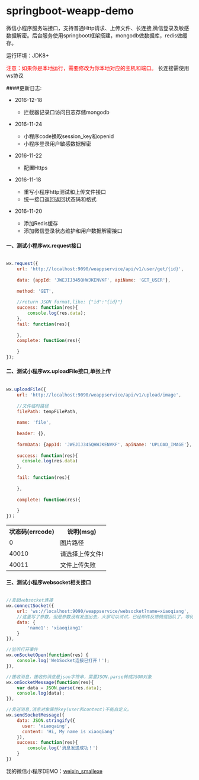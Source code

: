 # springboot-weapp-demo
微信小程序服务端接口，支持普通Http请求、上传文件、长连接,微信登录及敏感数据解密。后台服务使用springboot框架搭建，mongodb做数据库，redis做缓存。

运行环境：JDK8+

<font color="red">注意：如果你是本地运行，需要修改为你本地对应的主机和端口。</font>
长连接需使用ws协议

####更新日志:
- 2016-12-18
	- 拦截器记录口访问日志存储mongodb
	
- 2016-11-24
	- 小程序code换取session_key和openid
	- 小程序登录用户敏感数据解密
	
- 2016-11-22
	- 配置Https
	
- 2016-11-18
	- 重写小程序http测试和上传文件接口
	- 统一接口返回返回状态码和格式
	
- 2016-11-20
	- 添加Redis缓存
	- 添加微信登录状态维护和用户数据解密接口

#### 一、测试小程序wx.request接口
```javascript

wx.request({
	url: 'http://localhost:9090/weappservice/api/v1/user/get/{id}',
	
    data: {appId: 'JWEJIJ345QHWJKENVKF', apiName: 'GET_USER'},
    
    method: 'GET',
    
    //return JSON format,like: {"id":"{id}"}
    success: function(res){
		console.log(res.data);
    },
    fail: function(res){
    
    },
    complete: function(res){
    
    }
});
```

#### 二、测试小程序wx.uploadFile接口,单张上传
```javascript

wx.uploadFile({
    url: 'http://localhost:9090/weappservice/api/v1/upload/image',
    
    //文件临时路径
    filePath: tempFilePath,
    
    name: 'file',
    
    header: {},
    
    formData: {appId: 'JWEJIJ345QHWJKENVKF', apiName: 'UPLOAD_IMAGE'},
    
    success: function(res){
      console.log(res.data)
    },
    
    fail: function(res){
    
    },
    
    complete: function(res){
    
    }
})；
```

<table>
	<tr>
		<th>状态码(errcode)</th>
		<th>说明(msg)</th>
	</tr>
	<tr>
		<td>0</td>
		<td>图片路径</td>
	</tr>
	<tr>
		<td>40010</td>
		<td>请选择上传文件!</td>
	</tr>
	<tr>
		<td>40011</td>
		<td>文件上传失败</td>
	</tr>
</table>

#### 三、测试小程序websocket相关接口
```javascript

//发起websocket连接
wx.connectSocket({
	url: 'ws://localhost:9090/weappservice/websocket?name=xiaoqiang',
  	//这里写了参数，但是参数没有发送出去，大家可以试试，已经邮件反馈微信团队了，等待回复。所以把参数拼接在url后面。
  	data: {
  		'name1': 'xiaoqiang1'
  	}
}),

//监听打开事件
wx.onSocketOpen(function(res) {
  	console.log('WebSocket连接已打开！');
}),

//接收消息，接收的消息是json字符串，需要JSON.parse转成JSON对象
wx.onSocketMessage(function(res){
	var data = JSON.parse(res.data);
	console.log(data);
}),

//发送消息,消息对象属性key(user和content)不能自定义。
wx.sendSocketMessage({
    data: JSON.stringify({
      user: 'xiaoqaing',
      content: 'Hi, My name is xiaoqiang'
    }),
    success: function(res){
    	console.log('消息发送成功！')
    }
})
```

我的微信小程序DEMO：[weixin_smallexe](https://github.com/cocoli/weixin_smallexe)
